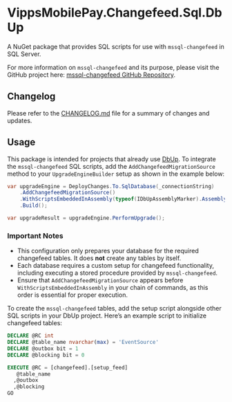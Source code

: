 
# VippsMobilePay.Changefeed.Sql.DbUp

A NuGet package that provides SQL scripts for use with `mssql-changefeed` in SQL Server.

For more information on `mssql-changefeed` and its purpose, please visit the GitHub project here: [mssql-changefeed GitHub Repository](https://github.com/vippsas/mssql-changefeed).

## Changelog

Please refer to the [CHANGELOG.md](./CHANGELOG.md) file for a summary of changes and updates.

## Usage

This package is intended for projects that already use [DbUp](https://dbup.github.io/). To integrate the `mssql-changefeed` SQL scripts, add the `AddChangefeedMigrationSource` method to your `UpgradeEngineBuilder` setup as shown in the example below:

```csharp
var upgradeEngine = DeployChanges.To.SqlDatabase(_connectionString)
    .AddChangefeedMigrationSource()
    .WithScriptsEmbeddedInAssembly(typeof(IDbUpAssemblyMarker).Assembly)
    .Build();

var upgradeResult = upgradeEngine.PerformUpgrade();
```

### Important Notes

- This configuration only prepares your database for the required changefeed tables. It does **not** create any tables by itself.
- Each database requires a custom setup for changefeed functionality, including executing a stored procedure provided by `mssql-changefeed`.
- Ensure that `AddChangefeedMigrationSource` appears before `WithScriptsEmbeddedInAssembly` in your chain of commands, as this order is essential for proper execution.

To create the `mssql-changefeed` tables, add the setup script alongside other SQL scripts in your DbUp project. Here’s an example script to initialize changefeed tables:

```sql
DECLARE @RC int
DECLARE @table_name nvarchar(max) = 'EventSource'
DECLARE @outbox bit = 1
DECLARE @blocking bit = 0

EXECUTE @RC = [changefeed].[setup_feed] 
   @table_name
  ,@outbox
  ,@blocking
GO
```
